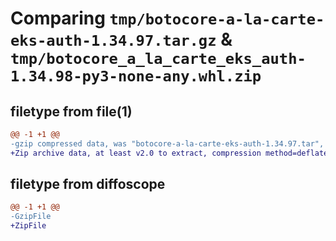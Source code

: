 # Comparing `tmp/botocore-a-la-carte-eks-auth-1.34.97.tar.gz` & `tmp/botocore_a_la_carte_eks_auth-1.34.98-py3-none-any.whl.zip`

## filetype from file(1)

```diff
@@ -1 +1 @@
-gzip compressed data, was "botocore-a-la-carte-eks-auth-1.34.97.tar", last modified: Fri May  3 01:04:38 2024, max compression
+Zip archive data, at least v2.0 to extract, compression method=deflate
```

## filetype from diffoscope

```diff
@@ -1 +1 @@
-GzipFile
+ZipFile
```

